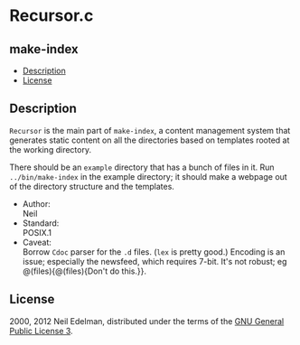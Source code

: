 # Recursor\.c #

## make\-index ##

 * [Description](#user-content-preamble)
 * [License](#user-content-license)

## <a id = "user-content-preamble" name = "user-content-preamble">Description</a> ##

`Recursor` is the main part of `make-index`, a content management system that generates static content on all the directories based on templates rooted at the working directory\.

There should be an `example` directory that has a bunch of files in it\. Run `../bin/make-index` in the example directory; it should make a webpage out of the directory structure and the templates\.



 * Author:  
   Neil
 * Standard:  
   POSIX\.1
 * Caveat:  
   Borrow `Cdoc` parser for the `.d` files\. \(`lex` is pretty good\.\) Encoding is an issue; especially the newsfeed, which requires 7\-bit\. It's not robust; eg @\(files\)\{@\(files\)\{Don't do this\.\}\}\.


## <a id = "user-content-license" name = "user-content-license">License</a> ##

2000, 2012 Neil Edelman, distributed under the terms of the [GNU General Public License 3](https://opensource.org/licenses/GPL-3.0)\.



